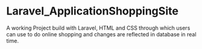 # Laravel_ApplicationShoppingSite
A working Project build with Laravel, HTML and CSS through which users can use to do online shopping and changes are reflected in database in real time.
